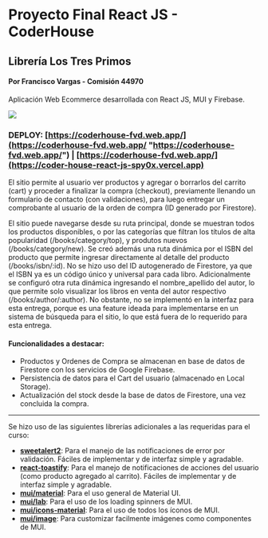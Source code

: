 # Proyecto Final React JS - CoderHouse
##  Librería Los Tres Primos
#### Por Francisco Vargas - Comisión 44970
Aplicación Web Ecommerce desarrollada con React JS, MUI y Firebase.

![](https://coderhouse-fvd.web.app/logo192.png)

### **DEPLOY:** [https://coderhouse-fvd.web.app/](https://coderhouse-fvd.web.app/ "https://coderhouse-fvd.web.app/") | [https://coderhouse-fvd.web.app/](https://coder-house-react-js-spy0x.vercel.app)
El sitio permite al usuario ver productos y agregar o borrarlos del carrito (cart) y proceder a finalizar la compra (checkout), previamente llenando un formulario de contacto (con validaciones), para luego entregar un comprobante al usuario de la orden de compra (ID generado por Firestore).

El sitio puede navegarse desde su ruta principal, donde se muestran todos los productos disponibles, o por las categorías que filtran los títulos de alta popularidad (/books/category/top), y produtos nuevos (/books/category/new). Se creó además una ruta dinámica por el ISBN del producto que permite ingresar directamente al detalle del producto (/books/isbn/:id). No se hizo uso del ID autogenerado de Firestore, ya que el ISBN ya es un código único y universal para cada libro.
Adicionalmente se configuró otra ruta dinámica ingresando el nombre_apellido del autor, lo que permite solo visualizar los libros en venta del autor respectivo (/books/author/:author). No obstante, no se implementó en la interfaz para esta entrega, porque es una feature ideada para implementarse en un sistema de búsqueda para el sitio, lo que está fuera de lo requerido para esta entrega.

#### Funcionalidades a destacar:
- Productos y Ordenes de Compra se almacenan en base de datos de Firestore con los servicios de Google Firebase.
- Persistencia de datos para el Cart del usuario (almacenado en Local Storage).
- Actualización del stock desde la base de datos de Firestore, una vez concluida la compra.

------------
Se hizo uso de las siguientes librerías adicionales a las requeridas para el curso:
- **[sweetalert2](https://sweetalert2.github.io/ "sweetalert2")**: Para el manejo de las notificaciones de error por validación. Fáciles de implementar y de interfaz simple y agradable.
- **[react-toastify](https://fkhadra.github.io/react-toastify/ "react-toastify")**: Para el manejo de notificaciones de acciones del usuario (como producto agregado al carrito). Fáciles de implementar y de interfaz simple y agradable.
- **[mui/material](https://mui.com/ "mui/material")**: Para el uso general de Material UI.
- **[mui/lab](https://mui.com/material-ui/about-the-lab/ "mui/lab")**: Para el uso de los loading spinners de MUI.
- **[mui/icons-material](https://mui.com/material-ui/material-icons/ "mui/icons-material")**: Para el uso de todos los íconos de MUI.
- **[mui/image](https://github.com/benmneb/mui-image "mui/image")**: Para customizar facilmente imágenes como componentes de MUI.

